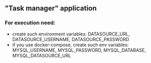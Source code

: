 ## "Task manager" application

### For execution need:
- create such environment variables: DATASOURCE_URL, DATASOURCE_USERNAME, DATASOURCE_PASSWORD
- if you use docker-compose, create such env variables: MYSQL_USERNAME, MYSQL_PASSWORD, MYSQL_DATABASE, 
 MYSQL_DATASOURCE_URL

